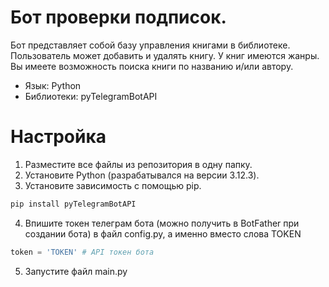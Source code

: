 # Бот проверки подписок.
Бот представляет собой базу управления книгами в библиотеке. Пользователь может добавить и удалять книгу. У книг имеются жанры. Вы имеете возможность поиска книги по названию и/или автору.
* Язык: Python
* Библиотеки: pyTelegramBotAPI

# Настройка
1. Разместите все файлы из репозитория в одну папку.
2. Установите Python (разрабатывался на версии 3.12.3).
3. Установите зависимость с помощью pip.
  ```bash
  pip install pyTelegramBotAPI
  ```
4. Впишите токен телеграм бота (можно получить в BotFather при создании бота) в файл config.py, а именно вместо слова TOKEN
  ```python
  token = 'TOKEN' # API токен бота
  ```
5. Запустите файл main.py
   
